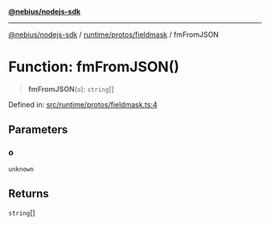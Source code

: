 [**@nebius/nodejs-sdk**](../../../../README.md)

***

[@nebius/nodejs-sdk](../../../../README.md) / [runtime/protos/fieldmask](../README.md) / fmFromJSON

# Function: fmFromJSON()

> **fmFromJSON**(`o`): `string`[]

Defined in: [src/runtime/protos/fieldmask.ts:4](https://github.com/nebius/nodejs-sdk/blob/2ec552fb564ad8fdbf78c4eb6e73ce9101501e8a/src/runtime/protos/fieldmask.ts#L4)

## Parameters

### o

`unknown`

## Returns

`string`[]
